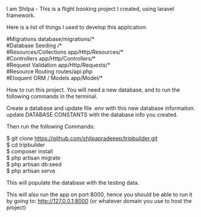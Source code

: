 I am Shilpa - This is a flight booking project I created, using laravel framework. 


Here is a list of things I used to develop this application:


#Migrations database/migrations/*  
#Database Seeding /*  
#Resources/Collections app/Http/Resources/*  
#Controllers app/Http/Controllers/*  
#Request Validation app/Http/Requests/*  
#Resource Routing routes/api.php  
#Eloquent ORM / Models app/Model/*

How to run this project.
You will need a new database, and to run the following commands in the terminal.

Create a database and update file .env with this new database informaiton.
update DATABASE CONSTANTS with the database info you created.

Then run the following Commands:

$ git clone https://github.com/shilpapradeeep/tripbuilder.git  
$ cd tripbuilder  
$ composer install  
$ php artisan migrate  
$ php artisan db:seed  
$ php artisan serve

This will populate the database with the testing data. 

This will also run the app on port 8000, hence you should be able to run it by going to: http://127.0.0.1:8000 (or whatever domain you use to host the project)

